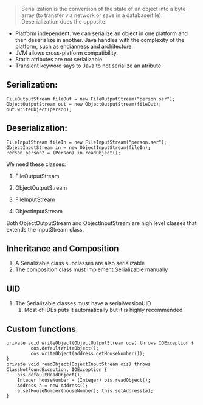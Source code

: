 > Serialization is the conversion of the state of an object into a byte array (to transfer via network or save in a database/file). Deserialization does the opposite.

- Platform independent: we can serialize an object in one platform and then deserialize in another. Java handles with the complexity of the platform, such as endianness and architecture.
- JVM allows cross-platform compatibility.
- Static atributes are not serializable
- Transient keyword says to Java to not serialize an atribute

## Serialization:
``` 
FileOutputStream fileOut = new FileOutputStream("person.ser");  
ObjectOutputStream out = new ObjectOutputStream(fileOut);  
out.writeObject(person);
```

## Deserialization:
```
FileInputStream fileIn = new FileInputStream("person.ser");  
ObjectInputStream in = new ObjectInputStream(fileIn);  
Person person2 = (Person) in.readObject();
```

We need these classes:
1. FileOutputStream
2. ObjectOutputStream

1. FileInputStream
2. ObjectInputStream

Both ObjectOutputStream and ObjectInputStream are high level classes that extends the InputStream class.


## Inheritance and Composition
1. A Serializable class subclasses are also serializable
2. The composition class must implement Serializable manually
## UID
1. The Serializable classes must have a serialVersionUID
	1. Most of IDEs puts it automatically but it is highly recommended

## Custom functions
```
private void writeObject(ObjectOutputStream oos) throws IOException {
		 oos.defaultWriteObject(); 
		 oos.writeObject(address.getHouseNumber()); 
} 
private void readObject(ObjectInputStream ois) throws ClassNotFoundException, IOException { 
	ois.defaultReadObject(); 
	Integer houseNumber = (Integer) ois.readObject(); 
	Address a = new Address(); 
	a.setHouseNumber(houseNumber); this.setAddress(a); 
}
```